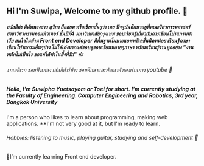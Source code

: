 ## Hi I'm Suwipa, Welcome to my github profile. 👋

 ##### สวัสดีค่ะ ดิฉันนางสาว สุวิภา ถือสยม หรือเรียกสั้นๆว่า เตย ปัจจุบันศึกษาอยู่ที่คณะวิศวกรรมศาสตร์ สาขาวิศวกรรมคอมพิวเตอร์ ชั้นปีที่4 มหาวิทยาลัยกรุงเทพ ชอบเรียนรู้เกี่ยวกับการเขียนโปรแกรมทำเว็บ สนใจในด้าน Front end Developer มีพื้นฐานโมบายแอพพลิเคชั่นนิดหน่อย เรียนรู้ภาษาเขียนโปรแกรมอื่นๆบ้าง ไม่ได้เก่งมากแต่ชอบดูชอบเขียนหลายๆภาษา พร้อมเรียนรู้งานทุกอย่าง "งานหนักไม่เป็นไร ขอแค่ได้ทำในสิ่งที่รัก" ค่ะ
###### งานอดิเรก ชอบฟังเพลง เล่นกีต้าร์บ้าง ชอบศึกษาและพัฒนาตัวเองผ่านทาง youtube 🎵


##### Hello, I'm Suwipha Yuetsayom or Toei for short. I'm currently studying at the Faculty of Engineering. Computer Engineering and Robotics, 3rd year, Bangkok University
I'm a person who likes to learn about programming, making web applications. 
**I'm not very good at it, but I'm ready to learn.
###### Hobbies: listening to music, playing guitar, studying and self-development 🎵

 
 🌱I’m currently learning Front end developer.
 
 
 

<!--
**Suwipathuesayom/Suwipathuesayom** is a ✨ _special_ ✨ repository because its `README.md` (this file) appears on your GitHub profile.

Here are some ideas to get you started:

- 🔭 I’m currently working on ...
- 🌱 I’m currently learning ...
- 👯 I’m looking to collaborate on ...
- 🤔 I’m looking for help with ...
- 💬 Ask me about ...
- 📫 How to reach me: ...
- 😄 Pronouns: ...
- ⚡ Fun fact: ...
-->
